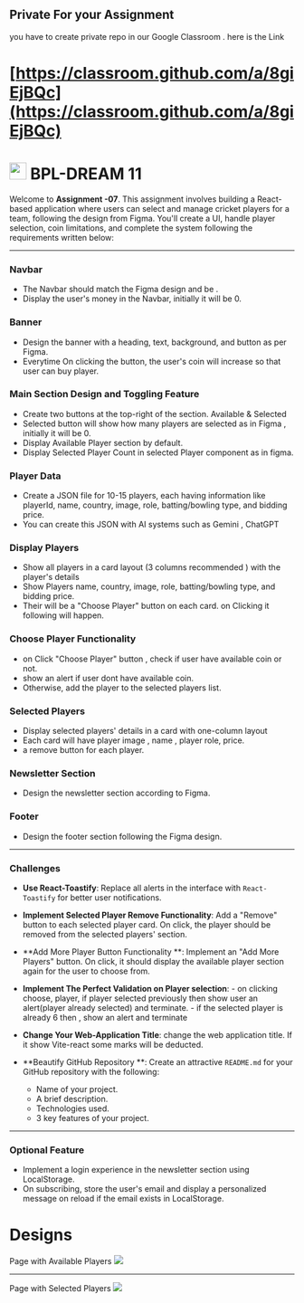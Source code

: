 ## Private For your Assignment

you have to create private repo in our Google Classroom . here is the Link

# [https://classroom.github.com/a/8giEjBQc](https://classroom.github.com/a/8giEjBQc)



# <img width="30px" src="assets/logo.png"/> BPL-DREAM 11

Welcome to **Assignment -07**. This assignment involves building a React-based application where users can select and manage cricket players for a team, following the design from Figma. You'll create a  UI, handle player selection, coin limitations, and complete the system following the requirements written below:

---

### Navbar

- The Navbar should match the Figma design and be .
- Display the user's money in the Navbar, initially it will be 0. 

### Banner

- Design the banner with a heading, text, background, and button as per Figma.
- Everytime On clicking the button, the user's coin  will increase so that user can buy player.

### Main Section Design and Toggling Feature

- Create two buttons at the top-right of the section. Available  & Selected
- Selected button will show how many players are selected as in Figma , initially it will be 0.
- Display Available Player section by default.
- Display Selected Player Count in selected Player component as in figma.

### Player Data

- Create a JSON file for  10-15 players, each having information like playerId, name, country, image, role, batting/bowling type, and bidding price.
- You can create this JSON with AI systems such as Gemini , ChatGPT

### Display Players

- Show all players in a card layout (3 columns recommended ) with the player's details
- Show Players name, country, image, role, batting/bowling type, and bidding price.
- Their will be a  "Choose Player" button on each card. on Clicking it following will happen.

### Choose Player Functionality

- on Click "Choose Player" button ,  check if user have available coin or not.
- show an alert if user dont have available coin.  
- Otherwise, add the player to the selected players list.

### Selected Players

- Display selected players' details in a card with one-column layout
- Each card will have player image , name ,  player role, price. 
- a remove button for each player.

### Newsletter Section

- Design the newsletter section according to Figma.

### Footer

- Design the footer section following the Figma design.

---

### Challenges

- **Use React-Toastify**:
  Replace all alerts in the interface with `React-Toastify` for better user notifications.

- **Implement Selected Player Remove Functionality**:
  Add a "Remove" button to each selected player card. On click, the player should be removed from the selected players' section.

- **Add More Player Button Functionality **:
  Implement an "Add More Players" button. On click, it should display the available player section again for the user to choose from.

- **Implement The Perfect Validation on Player selection**:
      - on clicking choose, player,  if player selected previously then show user an alert(player already selected) and terminate.
      - if the selected player is already 6 then , show an alert and terminate
 - **Change Your Web-Application Title**:
   change the web application title. If it show Vite-react some marks will be deducted.  
  


- **Beautify GitHub Repository **:
  Create an attractive `README.md` for your GitHub repository with the following:
  - Name of your project.
  - A brief description.
  - Technologies used.
  - 3 key features of your project.

---

### Optional Feature

- Implement a login experience in the newsletter section using LocalStorage.
- On subscribing, store the user's email and display a personalized message on reload if the email exists in LocalStorage.

# Designs

Page with Available Players
<img src="application-design/main.jpg"/>

<hr/>
Page with Selected Players
<img src="application-design/main-2.jpg"/>
